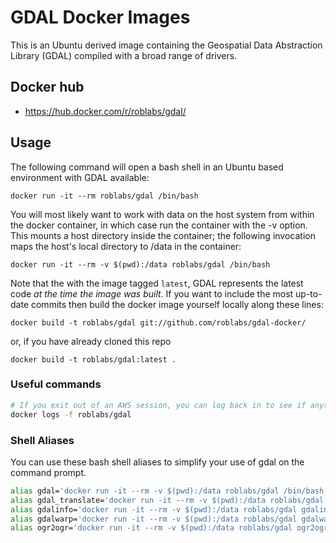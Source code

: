 # GDAL Docker Images

This is an Ubuntu derived image containing the Geospatial Data Abstraction
Library (GDAL) compiled with a broad range of drivers.

## Docker hub

* https://hub.docker.com/r/roblabs/gdal/


## Usage

The following command will open a bash shell in an Ubuntu based environment
with GDAL available:

    docker run -it --rm roblabs/gdal /bin/bash

You will most likely want to work with data on the host system from within the
docker container, in which case run the container with the -v option. This
mounts a host directory inside the container; the following invocation maps the
host's local directory to /data in the container:

    docker run -it --rm -v $(pwd):/data roblabs/gdal /bin/bash

Note that the with the image tagged `latest`, GDAL represents the latest code
*at the time the image was built*. If you want to include the most up-to-date
commits then build the docker image yourself locally along these lines:

    docker build -t roblabs/gdal git://github.com/roblabs/gdal-docker/

or, if you have already cloned this repo

    docker build -t roblabs/gdal:latest .


### Useful commands

```bash
# If you exit out of an AWS session, you can log back in to see if anything is still running
docker logs -f roblabs/gdal
```


### Shell Aliases

You can use these bash shell aliases to simplify your use of gdal on the command prompt.

``` bash
alias gdal='docker run -it --rm -v $(pwd):/data roblabs/gdal /bin/bash'
alias gdal_translate='docker run -it --rm -v $(pwd):/data roblabs/gdal gdal_translate'
alias gdalinfo='docker run -it --rm -v $(pwd):/data roblabs/gdal gdalinfo'
alias gdalwarp='docker run -it --rm -v $(pwd):/data roblabs/gdal gdalwarp'
alias ogr2ogr='docker run -it --rm -v $(pwd):/data roblabs/gdal ogr2ogr'
```
